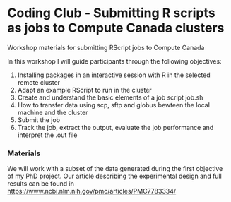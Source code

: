 # Coding Club - Submitting R scripts as jobs to Compute Canada clusters
Workshop materials for submitting RScript jobs to Compute Canada 

In this workshop I will guide participants through the following objectives:
1. Installing packages in an interactive session with R in the selected remote cluster
2. Adapt an example RScript to run in the cluster
3. Create and understand the basic elements of a job script job.sh
4. How to transfer data using scp, sftp and globus bewteen the local machine and the cluster
5. Submit the job
6. Track the job, extract the output, evaluate the job performance and interpret the .out file

### Materials
We will work with a subset of the data generated during the first objective of my PhD project. Our article describing the experimental design and full results can be found in https://www.ncbi.nlm.nih.gov/pmc/articles/PMC7783334/ 
